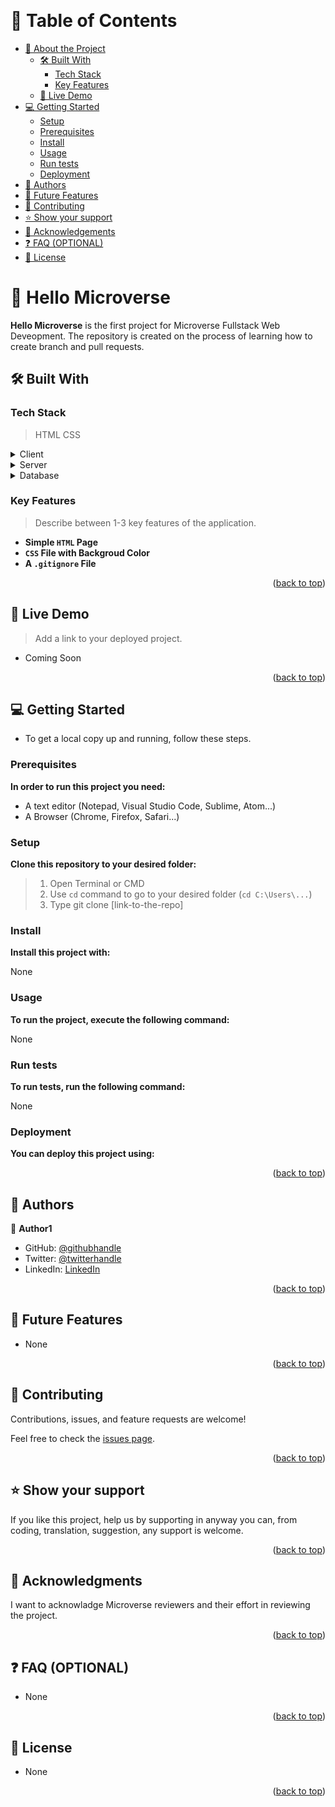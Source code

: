 <a name="readme-top"></a>


<div align="center">
  <!-- You are encouraged to replace this logo with your own! Otherwise you can also remove it. -->
  <br/>

</div>

<!-- TABLE OF CONTENTS -->

# 📗 Table of Contents

- [📖 About the Project](#about-project)
  - [🛠 Built With](#built-with)
    - [Tech Stack](#tech-stack)
    - [Key Features](#key-features)
  - [🚀 Live Demo](#live-demo)
- [💻 Getting Started](#getting-started)
  - [Setup](#setup)
  - [Prerequisites](#prerequisites)
  - [Install](#install)
  - [Usage](#usage)
  - [Run tests](#run-tests)
  - [Deployment](#deployment)
- [👥 Authors](#authors)
- [🔭 Future Features](#future-features)
- [🤝 Contributing](#contributing)
- [⭐️ Show your support](#support)
- [🙏 Acknowledgements](#acknowledgements)
- [❓ FAQ (OPTIONAL)](#faq)
- [📝 License](#license)

<!-- PROJECT DESCRIPTION -->

# 📖 Hello Microverse <a name="about-project"></a>

**Hello Microverse** is the first project for Microverse Fullstack Web Deveopment. The repository is created on the process of learning how to create branch and pull requests.



## 🛠 Built With <a name="built-with"></a>

### Tech Stack <a name="tech-stack"></a>

> HTML
> CSS

<details>
  <summary>Client</summary>
  <ul>
    <li><a href="">HTML/CSS</a></li>
  </ul>
</details>

<details>
  <summary>Server</summary>
  <ul>
    <li><a href="">None</a></li>
  </ul>
</details>

<details>
<summary>Database</summary>
  <ul>
    <li><a href="">None</a></li>
  </ul>
</details>

<!-- Features -->

### Key Features <a name="key-features"></a>

> Describe between 1-3 key features of the application.

- **Simple `HTML` Page**
- **`CSS` File with Backgroud Color**
- **A `.gitignore` File**

<p align="right">(<a href="#readme-top">back to top</a>)</p>

<!-- LIVE DEMO -->

## 🚀 Live Demo <a name="live-demo"></a>

> Add a link to your deployed project.

- Coming Soon

<p align="right">(<a href="#readme-top">back to top</a>)</p>

<!-- GETTING STARTED -->

## 💻 Getting Started <a name="getting-started"></a>

- To get a local copy up and running, follow these steps.

### Prerequisites

**In order to run this project you need:**
- A text editor (Notepad, Visual Studio Code, Sublime, Atom...)
- A Browser (Chrome, Firefox, Safari...)
### Setup

**Clone this repository to your desired folder:**
>1. Open Terminal or CMD
> 2. Use `cd` command to go to your desired folder (`cd C:\Users\...`)
> 3. Type git clone [link-to-the-repo]

### Install

**Install this project with:**

None

### Usage

**To run the project, execute the following command:**

None

### Run tests

**To run tests, run the following command:**

None

### Deployment

**You can deploy this project using:**


<p align="right">(<a href="#readme-top">back to top</a>)</p>

<!-- AUTHORS -->

## 👥 Authors <a name="authors"></a>

👤 **Author1**

- GitHub: [@githubhandle](https://github.com/wacoo)
- Twitter: [@twitterhandle](https://twitter.com/wabaham9)
- LinkedIn: [LinkedIn](https://linkedin.com/in/linkedinhandle)


<p align="right">(<a href="#readme-top">back to top</a>)</p>

<!-- FUTURE FEATURES -->

## 🔭 Future Features <a name="future-features"></a>
- None

<p align="right">(<a href="#readme-top">back to top</a>)</p>

<!-- CONTRIBUTING -->

## 🤝 Contributing <a name="contributing"></a>

Contributions, issues, and feature requests are welcome!

Feel free to check the [issues page](../../issues/).

<p align="right">(<a href="#readme-top">back to top</a>)</p>

<!-- SUPPORT -->

## ⭐️ Show your support <a name="support"></a>



If you like this project, help us by supporting in anyway you can, from coding, translation, suggestion, any support is welcome.

<p align="right">(<a href="#readme-top">back to top</a>)</p>

<!-- ACKNOWLEDGEMENTS -->

## 🙏 Acknowledgments <a name="acknowledgements"></a>

I want to acknowladge Microverse reviewers and their effort in reviewing the project. 

<p align="right">(<a href="#readme-top">back to top</a>)</p>

<!-- FAQ (optional) -->

## ❓ FAQ (OPTIONAL) <a name="faq"></a>
- None

<p align="right">(<a href="#readme-top">back to top</a>)</p>

<!-- LICENSE -->

## 📝 License <a name="license"></a>

- None
<p align="right">(<a href="#readme-top">back to top</a>)</p>
